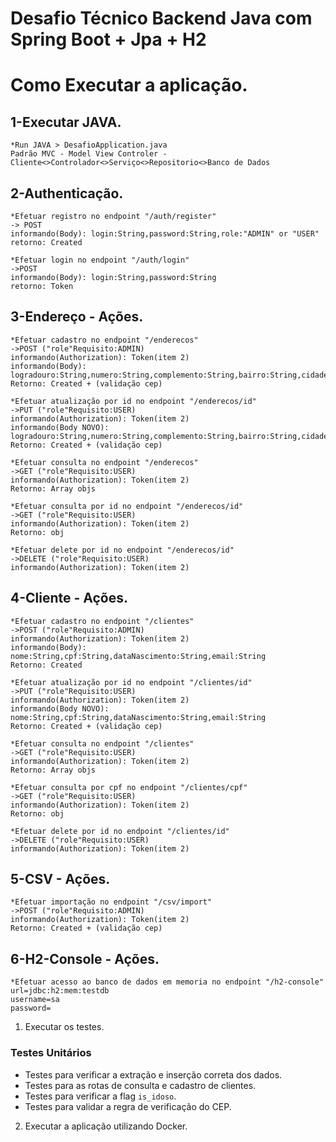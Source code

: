 # Desafio Técnico Backend Java com Spring Boot + Jpa + H2
# Como Executar a aplicação.
## 1-Executar JAVA.
    *Run JAVA > DesafioApplication.java
    Padrão MVC - Model View Controler - Cliente<>Controlador<>Serviço<>Repositorio<>Banco de Dados

## 2-Authenticação.
    *Efetuar registro no endpoint "/auth/register"
    -> POST
    informando(Body): login:String,password:String,role:"ADMIN" or "USER"
    retorno: Created

    *Efetuar login no endpoint "/auth/login"
    ->POST
    informando(Body): login:String,password:String
    retorno: Token

## 3-Endereço - Ações.
    *Efetuar cadastro no endpoint "/enderecos"
    ->POST ("role"Requisito:ADMIN)
    informando(Authorization): Token(item 2)
    informando(Body): logradouro:String,numero:String,complemento:String,bairro:String,cidade:String,estado:String,cep:String
    Retorno: Created + (validação cep)

    *Efetuar atualização por id no endpoint "/enderecos/id"
    ->PUT ("role"Requisito:USER)
    informando(Authorization): Token(item 2)
    informando(Body NOVO): logradouro:String,numero:String,complemento:String,bairro:String,cidade:String,estado:String,cep:String
    Retorno: Created + (validação cep)

    *Efetuar consulta no endpoint "/enderecos"
    ->GET ("role"Requisito:USER)
    informando(Authorization): Token(item 2)
    Retorno: Array objs

    *Efetuar consulta por id no endpoint "/enderecos/id"
    ->GET ("role"Requisito:USER)
    informando(Authorization): Token(item 2)
    Retorno: obj

    *Efetuar delete por id no endpoint "/enderecos/id"
    ->DELETE ("role"Requisito:USER)
    informando(Authorization): Token(item 2)

## 4-Cliente - Ações.
    *Efetuar cadastro no endpoint "/clientes"
    ->POST ("role"Requisito:ADMIN)
    informando(Authorization): Token(item 2)
    informando(Body): nome:String,cpf:String,dataNascimento:String,email:String
    Retorno: Created

    *Efetuar atualização por id no endpoint "/clientes/id"
    ->PUT ("role"Requisito:USER)
    informando(Authorization): Token(item 2)
    informando(Body NOVO): nome:String,cpf:String,dataNascimento:String,email:String
    Retorno: Created + (validação cep)

    *Efetuar consulta no endpoint "/clientes"
    ->GET ("role"Requisito:USER)
    informando(Authorization): Token(item 2)
    Retorno: Array objs

    *Efetuar consulta por cpf no endpoint "/clientes/cpf"
    ->GET ("role"Requisito:USER)
    informando(Authorization): Token(item 2)
    Retorno: obj

    *Efetuar delete por id no endpoint "/clientes/id"
    ->DELETE ("role"Requisito:USER)
    informando(Authorization): Token(item 2)

## 5-CSV - Ações.
    *Efetuar importação no endpoint "/csv/import"
    ->POST ("role"Requisito:ADMIN)
    informando(Authorization): Token(item 2)
    Retorno: Created + (validação cep)

## 6-H2-Console - Ações.
    *Efetuar acesso ao banco de dados em memoria no endpoint "/h2-console"
    url=jdbc:h2:mem:testdb
    username=sa
    password=

1. Executar os testes.
### Testes Unitários
- Testes para verificar a extração e inserção correta dos dados.
- Testes para as rotas de consulta e cadastro de clientes.
- Testes para verificar a flag `is_idoso`.
- Testes para validar a regra de verificação do CEP.

2. Executar a aplicação utilizando Docker.